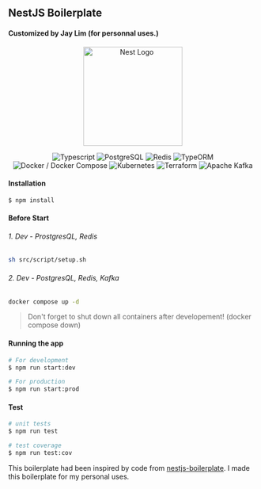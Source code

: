
## NestJS Boilerplate
#### Customized by Jay Lim (for personnal uses.)

<p align="center">
  <a href="http://nestjs.com/" target="blank"><img src="https://nestjs.com/img/logo-small.svg" width="200" alt="Nest Logo" /></a>
</p>

[circleci-image]: https://img.shields.io/circleci/build/github/nestjs/nest/master?token=abc123def456
[circleci-url]: https://circleci.com/gh/nestjs/nest

<p align='center'>
<img alt="Typescript" src ="https://img.shields.io/badge/Typescript-3178C6.svg?&style=for-the-badge&logo=Typescript&logoColor=white"/>
<img alt="PostgreSQL" src ="https://img.shields.io/badge/PostgreSQL-4169E1.svg?&style=for-the-badge&logo=PostgreSQL&logoColor=white"/>
<img alt="Redis" src ="https://img.shields.io/badge/Redis-DC382D.svg?&style=for-the-badge&logo=Redis&logoColor=white"/>
<img alt="TypeORM" src ="https://img.shields.io/badge/TypeORM-FFA500.svg?&style=for-the-badge&logo=TypeOrm&logoColor=white"/>
<img alt="Docker / Docker Compose" src ="https://img.shields.io/badge/Docker / Docker Compose-2496ED.svg?&style=for-the-badge&logo=Docker&logoColor=white"/>
<img alt="Kubernetes" src ="https://img.shields.io/badge/Kubernetes-326CE5.svg?&style=for-the-badge&logo=Kubernetes&logoColor=white"/>
<img alt="Terraform" src ="https://img.shields.io/badge/Terraform-844FBA.svg?&style=for-the-badge&logo=Terraform&logoColor=white"/>
<img alt="Apache Kafka" src ="https://img.shields.io/badge/Apache Kafka-231F20.svg?&style=for-the-badge&logo=Apache Kafka&logoColor=white"/>
</p>

#### Installation

```bash
$ npm install
```

#### Before Start
###### 1. Dev - ProstgresQL, Redis
```bash
sh src/script/setup.sh
```
###### 2. Dev - PostgresQL, Redis, Kafka
```bash
docker compose up -d
```
> Don't forget to shut down all containers after developement! (docker compose down)

#### Running the app

```bash
# For development
$ npm run start:dev

# For production
$ npm run start:prod
```

#### Test

```bash
# unit tests
$ npm run test

# test coverage
$ npm run test:cov
```

 This boilerplate had been inspired by code from [nestjs-boilerplate](https://github.com/brocoders/nestjs-boilerplate). I made this boilerplate for my personal uses. 
